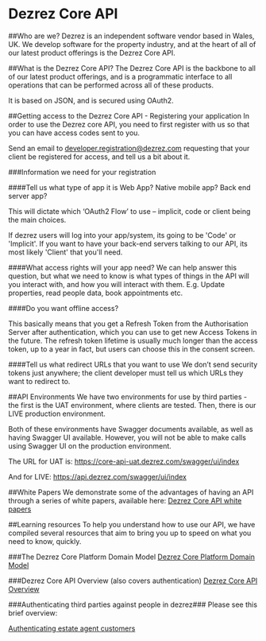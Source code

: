 # Dezrez Core API
##Who are we?
Dezrez is an independent software vendor based in Wales, UK.  We develop software for the property industry, and at the heart of all of our latest product offerings is the Dezrez Core API.

##What is the Dezrez Core API?
The Dezrez Core API is the backbone to all of our latest product offerings, and is a programmatic interface to all operations that can be performed across all of these products.

It is based on JSON, and is secured using OAuth2.

##Getting access to the Dezrez Core API - Registering your application
In order to use the Dezrez core API, you need to first register with us so that you can have access codes sent to you.

Send an email to developer.registration@dezrez.com requesting that your client be registered for access, and tell us a bit about it.

###Information we need for your registration

####Tell us what type of app it is
Web App? Native mobile app? Back end server app?

This will dictate which ‘OAuth2 Flow’ to use – implicit, code or client being the main choices.

If dezrez users will log into your app/system, its going to be 'Code' or 'Implicit'.
If you want to have your back-end servers talking to our API, its most likely 'Client' that you'll need.

####What access rights will your app need? 
We can help answer this question, but what we need to know is what types of things in the API will you interact with, and how you will interact with them.  E.g. Update properties, read people data, book appointments etc.

####Do you want offline access?

This basically means that you get a Refresh Token from the Authorisation Server after authentication, which you can use to get new Access Tokens in the future. The refresh token lifetime is usually much longer than the access token, up to a year in fact, but users can choose this in the consent screen.

####Tell us what redirect URLs that you want to use
We don’t send security tokens just anywhere; the client developer must tell us which URLs they want to redirect to.

##API Environments
We have two environments for use by third parties - the first is the UAT environment, where clients are tested.  Then, there is our LIVE production environment.

Both of these environments have Swagger documents available, as well as having Swagger UI available.
However, you will not be able to make calls using Swagger UI on the production environment.

The URL for UAT is:
https://core-api-uat.dezrez.com/swagger/ui/index

And for LIVE:
https://api.dezrez.com/swagger/ui/index

##White Papers
We demonstrate some of the advantages of having an API through a series of white papers, available here:
[Dezrez Core API white papers](https://github.com/dezrez/DezrezCoreAPI/blob/master/WhitePapers.md)

##Learning resources
To help you understand how to use our API, we have compiled several resources that aim to bring you up to speed on what you need to know, quickly.

###The Dezrez Core Platform Domain Model
[Dezrez Core Platform Domain Model](https://dezrezservices-my.sharepoint.com/personal/matthew_dendle_dezrez_com/_layouts/15/guestaccess.aspx?guestaccesstoken=wG26X6xJQpVALwVHGuzxMIvEDcpVUB%2fnOenxMxBrCxY%3d&docid=03c2d6f52b51747f4b7bd2562de2f2cec)

###Dezrez Core API Overview (also covers authentication)
[Dezrez Core API Overview](https://dezrezservices-my.sharepoint.com/personal/matthew_dendle_dezrez_com/_layouts/15/guestaccess.aspx?guestaccesstoken=lwhdlgb3j7Y91GmaXpXjrX6cSn5iLZfzrPPtrReNinA%3d&docid=06036c1316bb14d5a8b4c4e6012d1889f)

###Authenticating third parties against people in dezrez###
Please see this brief overview:

[Authenticating estate agent customers](https://github.com/dezrez/DezrezCoreAPI/blob/master/AuthenticatingThePublic.md)


